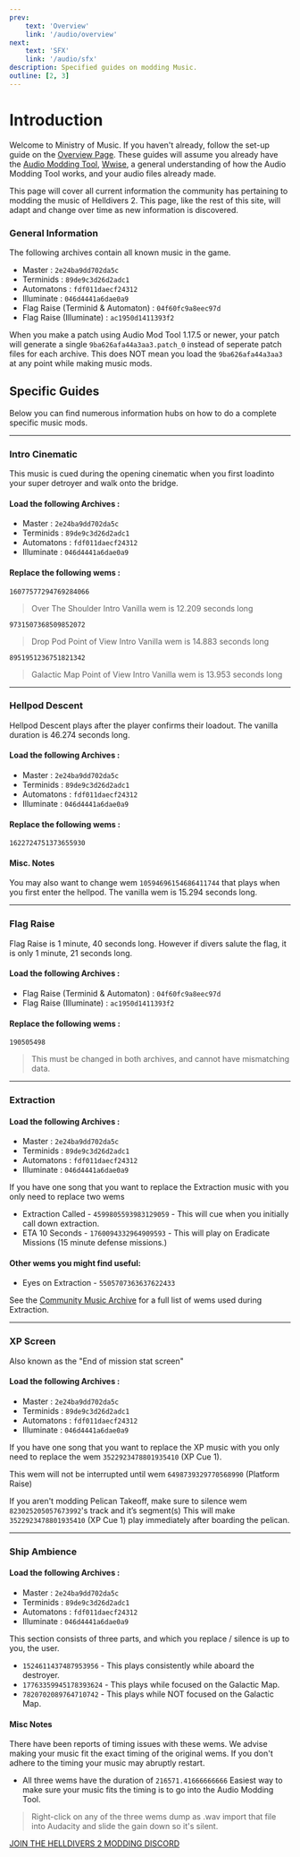 ```yaml
---
prev: 
    text: 'Overview'
    link: '/audio/overview'
next: 
    text: 'SFX'
    link: '/audio/sfx'
description: Specified guides on modding Music.
outline: [2, 3]
---
```


# Introduction
Welcome to Ministry of Music.  If you haven't already, follow the set-up guide on the [Overview Page](/audio/overview).  These guides will assume you already have the [Audio Modding Tool](/audio/overview.html#audio-modding-tool), [Wwise](/audio/overview.html#wwise), a general understanding of how the Audio Modding Tool works, and your audio files already made.

This page will cover all current information the community has pertaining to modding the music of Helldivers 2.
This page, like the rest of this site, will adapt and change over time as new information is discovered.


### General Information
The following archives contain all known music in the game.
- Master : `2e24ba9dd702da5c`
- Terminids : `89de9c3d26d2adc1`
- Automatons : `fdf011daecf24312`
- Illuminate : `046d4441a6dae0a9`
- Flag Raise (Terminid & Automaton) : `04f60fc9a8eec97d`
- Flag Raise (Illuminate) : `ac1950d1411393f2`

When you make a patch using Audio Mod Tool 1.17.5 or newer, your patch will generate a single `9ba626afa44a3aa3.patch_0` instead of seperate patch files for each archive. This does NOT mean you load the `9ba626afa44a3aa3` at any point while making music mods.

## Specific Guides
Below you can find numerous information hubs on how to do a complete specific music mods. 

---

### Intro Cinematic
This music is cued during the opening cinematic when you first loadinto your super detroyer and walk onto the bridge.

#### Load the following Archives :
- Master : `2e24ba9dd702da5c`
- Terminids : `89de9c3d26d2adc1`
- Automatons : `fdf011daecf24312`
- Illuminate : `046d4441a6dae0a9`

#### Replace the following wems :

`16077577294769284066`
> Over The Shoulder Intro
> Vanilla wem is 12.209 seconds long

`9731507368509852072`
> Drop Pod Point of View Intro
> Vanilla wem is 14.883 seconds long

`8951951236751821342 `
> Galactic Map Point of View Intro
> Vanilla wem is 13.953 seconds long

---

### Hellpod Descent
Hellpod Descent plays after the player confirms their loadout. The vanilla duration is 46.274 seconds long.

#### Load the following Archives :
- Master : `2e24ba9dd702da5c`
- Terminids : `89de9c3d26d2adc1`
- Automatons : `fdf011daecf24312`
- Illuminate : `046d4441a6dae0a9`

#### Replace the following wems :

`1622724751373655930`

#### Misc. Notes
You may also want to change wem `10594696154686411744` that plays when you first enter the hellpod. The vanilla wem is 15.294 seconds long.

---

### Flag Raise
Flag Raise is 1 minute, 40 seconds long.
However if divers salute the flag, it is only 1 minute, 21 seconds long.

#### Load the following Archives :
- Flag Raise (Terminid & Automaton) : `04f60fc9a8eec97d`
- Flag Raise (Illuminate) : `ac1950d1411393f2`

#### Replace the following wems :

`190505498`
> This must be changed in both archives, and cannot have mismatching data.

---

### Extraction

#### Load the following Archives :
- Master : `2e24ba9dd702da5c`
- Terminids : `89de9c3d26d2adc1`
- Automatons : `fdf011daecf24312`
- Illuminate : `046d4441a6dae0a9`

If you have one song that you want to replace the Extraction music with you only need to replace two wems
- Extraction Called - `4599805593983129059` - This will cue when you initially call down extraction.
- ETA 10 Seconds - `1760094332964909593` - This will play on Eradicate Missions (15 minute defense missions.)

#### Other wems you might find useful:

- Eyes on Extraction - `5505707363637622433`

See the [Community Music Archive](https://docs.google.com/spreadsheets/d/1drg0VRwn1c247GwBOEgFBIJmBQxy2Ik-ZLuSjbWbK4o/edit?gid=822955752#gid=822955752&range=A1) for a full list of wems used during Extraction.

---

### XP Screen
Also known as the "End of mission stat screen"

#### Load the following Archives :
- Master : `2e24ba9dd702da5c`
- Terminids : `89de9c3d26d2adc1`
- Automatons : `fdf011daecf24312`
- Illuminate : `046d4441a6dae0a9`

If you have one song that you want to replace the XP music with you only need to replace the wem `3522923478801935410` (XP Cue 1).

This wem will not be interrupted until wem `6498739329770568990` (Platform Raise)

If you aren't modding Pelican Takeoff, make sure to silence wem `823025205057673992`'s track and it’s segment(s)
This will make `3522923478801935410` (XP Cue 1) play immediately after boarding the pelican.

---

### Ship Ambience

#### Load the following Archives :
- Master : `2e24ba9dd702da5c`
- Terminids : `89de9c3d26d2adc1`
- Automatons : `fdf011daecf24312`
- Illuminate : `046d4441a6dae0a9`

This section consists of three parts, and which you replace / silence is up to you, the user.

- `1524611437487953956` - This plays consistently while aboard the destroyer.
- `17763359945178393624` - This plays while focused on the Galactic Map.
- `7820702089764710742` - This plays while NOT focused on the Galactic Map.

#### Misc Notes
There have been reports of timing issues with these wems. We advise making your music fit the exact timing of the original wems. If you don't adhere to the timing your music may abruptly restart.
- All three wems have the duration of `216571.41666666666`
Easiest way to make sure your music fits the timing is to go into the Audio Modding Tool. 
> Right-click on any of the three wems
> dump as .wav
> import that file into Audacity and slide the gain down so it's silent.


[JOIN THE HELLDIVERS 2 MODDING DISCORD](https://discord.gg/helldiversmodding)